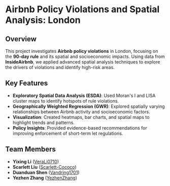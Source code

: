 # Airbnb Policy Violations and Spatial Analysis: London

## Overview  
This project investigates **Airbnb policy violations** in London, focusing on the **90-day rule** and its spatial and socioeconomic impacts. Using data from **InsideAirbnb**, we applied advanced spatial analysis techniques to explore the drivers of violations and identify high-risk areas.  

## Key Features  
- **Exploratory Spatial Data Analysis (ESDA)**: Used Moran's I and LISA cluster maps to identify hotspots of rule violations.  
- **Geographically Weighted Regression (GWR)**: Explored spatially varying relationships between Airbnb activity and socioeconomic factors.  
- **Visualization**: Created heatmaps, bar charts, and spatial maps to highlight trends and patterns.  
- **Policy Insights**: Provided evidence-based recommendations for improving enforcement of short-term let regulations.  

## Team Members  
- **Yixing Li** ([VeraLi0710](https://github.com/VeraLi0710))  
- **Scarlett Liu** ([Scarlett-Cococo](https://github.com/Scarlett-Cococo))  
- **Duanduan Shen** ([Vandring1701](https://github.com/Vandring1701))  
- **Yezhen Zhang** ([YezhenZhang](https://github.com/YezhenZhang))  
